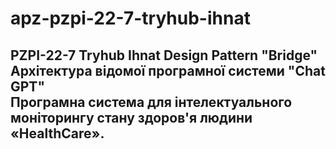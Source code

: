 # apz-pzpi-22-7-tryhub-ihnat

 PZPI-22-7
 Tryhub Ihnat
 Design Pattern "Bridge"  
 Архітектура відомої програмної системи "Chat GPT"  
 Програмна система для інтелектуального моніторингу стану здоров'я людини «HealthCare».
---
